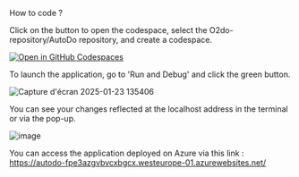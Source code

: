 How to code ?

Click on the button to open the codespace, select the O2do-repository/AutoDo repository, and create a codespace.


[![Open in GitHub Codespaces](https://img.shields.io/badge/Open%20in-GitHub%20Codespaces-blue?logo=github)](https://github.com/codespaces/new/O2do-repository/AutoDo?quickstart=1)


To launch the application, go to 'Run and Debug' and click the green button.


![Capture d'écran 2025-01-23 135406](https://github.com/user-attachments/assets/74d27991-fdee-44b5-a3ca-359844d0dac1)


You can see your changes reflected at the localhost address in the terminal or via the pop-up.


![image](https://github.com/user-attachments/assets/595ff43b-51f9-4fce-9436-977e5e93886f)



You can access the application deployed on Azure via this link :
https://autodo-fpe3azgvbvcxbgcx.westeurope-01.azurewebsites.net/


